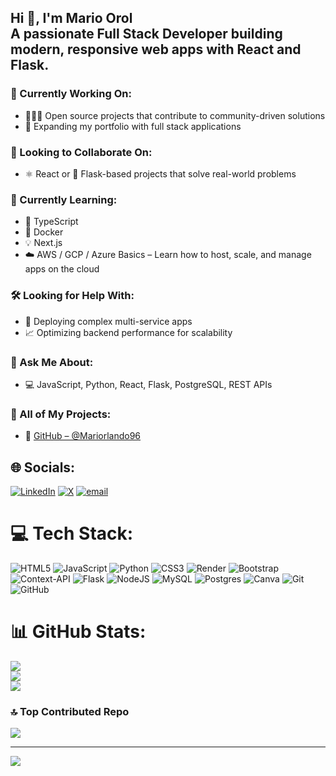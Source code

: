 Hi 👋, I'm Mario Orol  <br>A passionate Full Stack Developer building modern, responsive web apps with React and Flask.
---

### 🚧 Currently Working On:
- 🧑‍🤝‍🧑 Open source projects that contribute to community-driven solutions  
- 🧰 Expanding my portfolio with full stack applications
  
### 🤝 Looking to Collaborate On:
- ⚛️ React or 🐍 Flask-based projects that solve real-world problems

### 🧠 Currently Learning:
- 🧪 TypeScript  
- 🐳 Docker  
- 💡 Next.js
- ☁️ AWS / GCP / Azure Basics – Learn how to host, scale, and manage apps on the cloud

### 🛠️ Looking for Help With:
- 🧩 Deploying complex multi-service apps  
- 📈 Optimizing backend performance for scalability

### 💬 Ask Me About:
- 💻 JavaScript, Python, React, Flask, PostgreSQL, REST APIs

### 📂 All of My Projects:
- 🔗 [GitHub – @Mariorlando96](https://github.com/Mariorlando96)

## 🌐 Socials:
[![LinkedIn](https://img.shields.io/badge/LinkedIn-%230077B5.svg?logo=linkedin&logoColor=white)](https://linkedin.com/in/mario-orol-5057951ba/) [![X](https://img.shields.io/badge/X-black.svg?logo=X&logoColor=white)](https://x.com/MarioOrol) [![email](https://img.shields.io/badge/Email-D14836?logo=gmail&logoColor=white)](mailto:mario.orol001@mymdc.net) 

# 💻 Tech Stack:
![HTML5](https://img.shields.io/badge/html5-%23E34F26.svg?style=for-the-badge&logo=html5&logoColor=white) ![JavaScript](https://img.shields.io/badge/javascript-%23323330.svg?style=for-the-badge&logo=javascript&logoColor=%23F7DF1E) ![Python](https://img.shields.io/badge/python-3670A0?style=for-the-badge&logo=python&logoColor=ffdd54) ![CSS3](https://img.shields.io/badge/css3-%231572B6.svg?style=for-the-badge&logo=css3&logoColor=white) ![Render](https://img.shields.io/badge/Render-%46E3B7.svg?style=for-the-badge&logo=render&logoColor=white) ![Bootstrap](https://img.shields.io/badge/bootstrap-%238511FA.svg?style=for-the-badge&logo=bootstrap&logoColor=white) ![Context-API](https://img.shields.io/badge/Context--Api-000000?style=for-the-badge&logo=react) ![Flask](https://img.shields.io/badge/flask-%23000.svg?style=for-the-badge&logo=flask&logoColor=white) ![NodeJS](https://img.shields.io/badge/node.js-6DA55F?style=for-the-badge&logo=node.js&logoColor=white) ![MySQL](https://img.shields.io/badge/mysql-4479A1.svg?style=for-the-badge&logo=mysql&logoColor=white) ![Postgres](https://img.shields.io/badge/postgres-%23316192.svg?style=for-the-badge&logo=postgresql&logoColor=white) ![Canva](https://img.shields.io/badge/Canva-%2300C4CC.svg?style=for-the-badge&logo=Canva&logoColor=white) ![Git](https://img.shields.io/badge/git-%23F05033.svg?style=for-the-badge&logo=git&logoColor=white) ![GitHub](https://img.shields.io/badge/github-%23121011.svg?style=for-the-badge&logo=github&logoColor=white)
# 📊 GitHub Stats:
![](https://github-readme-stats.vercel.app/api?username=Mariorlando96&theme=dark&hide_border=false&include_all_commits=false&count_private=false)<br/>
![](https://nirzak-streak-stats.vercel.app/?user=Mariorlando96&theme=dark&hide_border=false)<br/>
![](https://github-readme-stats.vercel.app/api/top-langs/?username=Mariorlando96&theme=dark&hide_border=false&include_all_commits=false&count_private=false&layout=compact)

### 🔝 Top Contributed Repo
![](https://github-contributor-stats.vercel.app/api?username=Mariorlando96&limit=5&theme=dark&combine_all_yearly_contributions=true)

---
[![](https://visitcount.itsvg.in/api?id=Mariorlando96&icon=0&color=1)](https://visitcount.itsvg.in)

<!-- Proudly created with GPRM ( https://gprm.itsvg.in ) -->
